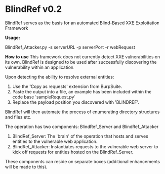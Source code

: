 # BlindRef v0.2 #
BlindRef serves as the basis for an automated Blind-Based XXE Exploitation Framework

**Usage:**

BlindRef_Attacker.py -s serverURL -p serverPort -r webRequest

**How to use**
This framework does not currently detect XXE vulnerabilities on its own. BlindRef is designed to be used after successfully discovering the vulnerability within an application.

Upon detecting the ability to resolve external entities:
1. Use the 'Copy as requests' extension from BurpSuite.
2. Paste the output into a file, an example has been included within the code base 'sampleRequest.py'
3. Replace the payload position you discovered with 'BLINDREF'.

BlindRef will then automate the process of enumerating directory structures and files etc.

The operation has two components: BlindRef_Server and BlindRef_Attacker

1. BlindRef_Server: The 'brain' of the operation that hosts and serves entities to the vulnerable web application.
2. BlindRef_Attacker: Instantiates requests to the vulnerable web server to kick off requests for entities hosted on the BlindRef_Server.

These components can reside on separate boxes (additional enhancements will be made to this).


